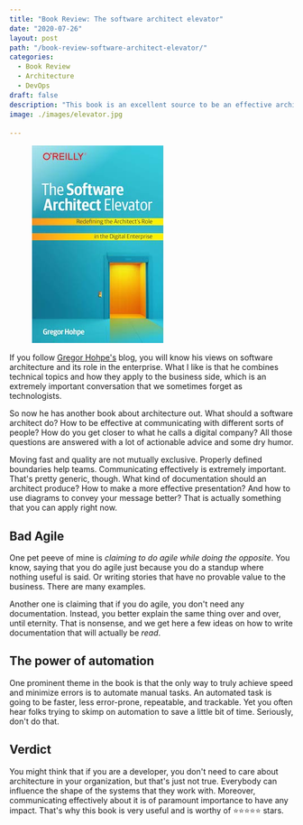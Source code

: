 ```yaml
---
title: "Book Review: The software architect elevator"
date: "2020-07-26"
layout: post
path: "/book-review-software-architect-elevator/"
categories:
  - Book Review
  - Architecture
  - DevOps
draft: false
description: "This book is an excellent source to be an effective architect bringing enterprises closer to be digitally native"
image: ./images/elevator.jpg

---
```


<figure class="figure figure--right">
  <img src="./images/elevator.jpg" alt="The Software Architect Elevator" />
</figure>

If you follow [Gregor Hohpe's](https://www.enterpriseintegrationpatterns.com/) blog, you will know his views on software architecture and its role in the enterprise. What I like is that he combines technical topics and how they apply to the business side, which is an extremely important conversation that we sometimes forget as technologists.

So now he has another book about architecture out. What should a software architect do? How to be effective at communicating with different sorts of people? How do you get closer to what he calls a digital company? All those questions are answered with a lot of actionable advice and some dry humor.

Moving fast and quality are not mutually exclusive. Properly defined boundaries help teams. Communicating effectively is extremely important. That's pretty generic, though. What kind of documentation should an architect produce? How to make a more effective presentation? And how to use diagrams to convey your message better? That is actually something that you can apply right now.

## Bad Agile

One pet peeve of mine is _claiming to do agile while doing the opposite_. You know, saying that you do agile just because you do a standup where nothing useful is said. Or writing stories that have no provable value to the business. There are many examples.

Another one is claiming that if you do agile, you don't need any documentation. Instead, you better explain the same thing over and over, until eternity. That is nonsense, and we get here a few ideas on how to write documentation that will actually be *read*.

## The power of automation

One prominent theme in the book is that the only way to truly achieve speed and minimize errors is to automate manual tasks. An automated task is going to be faster, less error-prone, repeatable, and trackable. Yet you often hear folks trying to skimp on automation to save a little bit of time. Seriously, don't do that.

## Verdict

You might think that if you are a developer, you don't need to care about architecture in your organization, but that's just not true. Everybody can influence the shape of the systems that they work with. Moreover, communicating effectively about it is of paramount importance to have any impact. That's why this book is very useful and is worthy of ⭐⭐⭐⭐⭐ stars.
